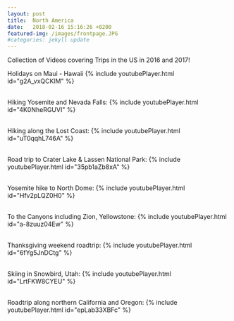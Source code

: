 ```yaml
---
layout: post
title:  North America
date:   2018-02-16 15:16:26 +0200
featured-img: /images/frontpage.JPG
#categories: jekyll update
---
```


Collection of Videos covering Trips in the US in 2016 and 2017!

<!-- ![_config.yml]({{ site.baseurl }}/images/frontpage.JPG) -->

<!-- <iframe width="420" height="315" src="http://www.youtube.com/embed/a-8zuuz04Ew" frameborder="0" allowfullscreen></iframe> -->


Holidays on Maui - Hawaii
{% include youtubePlayer.html id="g2A_vxQCKlM" %}
<br><br>

Hiking Yosemite and Nevada Falls:
{% include youtubePlayer.html id="4K0NheRGUVI" %}
<br><br>

Hiking along the Lost Coast:
{% include youtubePlayer.html id="uT0qqhL746A" %}
<br><br>

Road trip to Crater Lake & Lassen National Park:
{% include youtubePlayer.html id="35pb1aZb8xA" %}
<br><br>

Yosemite hike to North Dome:
{% include youtubePlayer.html id="Hfv2pLQZ0H0" %}
<br><br>

To the Canyons including Zion, Yellowstone:
{% include youtubePlayer.html id="a-8zuuz04Ew" %}
<br><br>

Thanksgiving weekend roadtrip:
{% include youtubePlayer.html id="6fYg5JnDCtg" %}
<br><br>

Skiing in Snowbird, Utah:
{% include youtubePlayer.html id="LrtFKW8CYEU" %}
<br><br>

Roadtrip along northern California and Oregon:
{% include youtubePlayer.html id="epLab33XBFc" %}
<br><br>




<!-- You’ll find this post in your `_posts` directory. Go ahead and edit it and re-build the site to see your changes. You can rebuild the site in many different ways, but the most common way is to run `jekyll serve`, which launches a web server and auto-regenerates your site when a file is updated. -->

<!-- To add new posts, simply add a file in the `_posts` directory that follows the convention `YYYY-MM-DD-name-of-post.ext` and includes the necessary front matter. Take a look at the source for this post to get an idea about how it works. -->